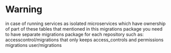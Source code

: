 # Warning
in case of running services as isolated microservices which have ownership of 
part of these tables that mentioned in this migrations package you need to have
separate migrations package for each repository such as:
accesscontrol/migrations that only keeps access_controls and permissions migrations
user/migrations